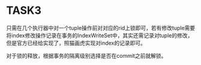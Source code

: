 # TASK3

只需在几个执行器中对一个tuple操作前对对应的rid上锁即可，若有修改tuple需要将index修改操作记录在事务的IndexWriteSet中，其实还需记录对tuple的修改，但是官方已经给实现了，照猫画虎实现对index的记录即可。

对于锁的释放，根据事务的隔离级别选择是否在commit之前就解锁。
